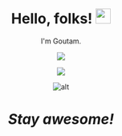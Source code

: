 <h1 align='center'> Hello, folks! <img src="https://raw.githubusercontent.com/MartinHeinz/MartinHeinz/master/wave.gif" width="30px"></h1>


<p align='center'>
I'm Goutam.
</p>
<p align='center'>
  <img src="https://github-readme-stats.vercel.app/api?username=goutam-das&&show_icons=true&text_color=ffffff&theme=synthwave&icon_color=E5566D">
</p>

<p align='center'>
  <img align="center" src="https://github-readme-stats.vercel.app/api/top-langs/?username=goutam-das&theme=synthwave&text_color=ffffff" />
</p>

<p align='center'>
  <img align="center" src="https://github-readme-streak-stats.herokuapp.com/?user=goutam-das&text_color=ffffff&theme=synthwave&icon_color=E5566D" alt="alt" />
</p>

<h1 align='center'><i>Stay awesome!</i></h1>
